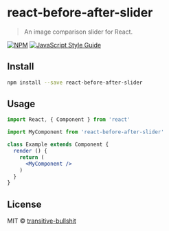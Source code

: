 # react-before-after-slider

> An image comparison slider for React.

[![NPM](https://img.shields.io/npm/v/react-before-after-slider.svg)](https://www.npmjs.com/package/react-before-after-slider) [![JavaScript Style Guide](https://img.shields.io/badge/code_style-standard-brightgreen.svg)](https://standardjs.com)

## Install

```bash
npm install --save react-before-after-slider
```

## Usage

```jsx
import React, { Component } from 'react'

import MyComponent from 'react-before-after-slider'

class Example extends Component {
  render () {
    return (
      <MyComponent />
    )
  }
}
```

## License

MIT © [transitive-bullshit](https://github.com/transitive-bullshit)
